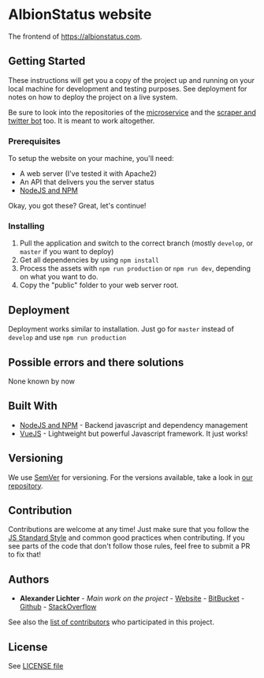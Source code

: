 # AlbionStatus website

The frontend of https://albionstatus.com.

## Getting Started


These instructions will get you a copy of the project up and running on your local machine for development and testing purposes.
See deployment for notes on how to deploy the project on a live system.

Be sure to look into the repositories of the [microservice](https://github.com/manniL/albionstatus-microservice)
and the [scraper and twitter bot](https://github.com/manniL/albionstatus-scraper-bot/) too. It is meant to work altogether.

### Prerequisites

To setup the website on your machine, you'll need:

* A web server (I've tested it with Apache2)
* An API that delivers you the server status
* [NodeJS and NPM](https://nodejs.org/)

Okay, you got these? Great, let's continue!

### Installing

1. Pull the application and switch to the correct branch (mostly `develop`, or `master` if you want to deploy)
2. Get all dependencies by using `npm install`
3. Process the assets with `npm run production` or `npm run dev`, depending on what you want to do.
4. Copy the "public" folder to your web server root.


## Deployment

Deployment works similar to installation. Just go for `master` instead of `develop` and use `npm run production`

## Possible errors and there solutions

None known by now

## Built With

* [NodeJS and NPM](https://nodejs.org/) - Backend javascript and dependency
management
* [VueJS](http://vuejs.org/) - Lightweight but powerful Javascript framework. It just works!

## Versioning

We use [SemVer](http://semver.org/) for versioning. For the versions available, take a look in [our repository](https://github.com/manniL/albionstatus-website).

## Contribution

Contributions are welcome at any time! Just make sure that you follow the [JS Standard Style](https://standardjs.com/rules.html) and common good practices when contributing.
If you see parts of the code that don't follow those rules, feel free to submit a PR to fix that!

## Authors

* **Alexander Lichter** - *Main work on the project* - [Website](https://lichter.io) - [BitBucket](https://bitbucket.org/manniL/) - [Github](https://github.com/manniL) - [StackOverflow](http://stackoverflow.com/users/3975480/mannil)

See also the [list of contributors](https://github.com/manniL/albionstatus-website/contributors) who participated in this project.

## License

See [LICENSE file](https://github.com/manniL/albionstatus-website/blob/master/LICENSE)
